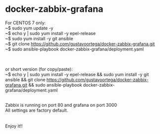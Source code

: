# docker-zabbix-grafana

For CENTOS 7 only:<BR>
~$ sudo yum update -y<BR>
~$ echo y | sudo yum install -y epel-release<BR>
~$ sudo yum install -y git ansible<BR>
~$ git clone https://github.com/gustavoortega/docker-zabbix-grafana.git<BR>
~$ sudo ansible-playbook docker-zabbix-grafana/deployment.yaml<BR>
<BR><BR>

or short version (for copy/paste):<BR>
~$ echo y | sudo yum install -y epel-release && sudo yum install -y git ansible && git clone https://github.com/gustavoortega/docker-zabbix-grafana.git && sudo ansible-playbook    docker-zabbix-grafana/deployment.yaml<BR><BR>
  
Zabbix is running on port 80 and grafana on port 3000<BR>
All settings are factory default.<BR>
<BR><BR>
Enjoy it!!

